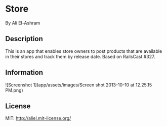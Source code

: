 # Store

By Ali El-Ashram

## Description

This is an app that enables store owners to post products that are available in their stores and track them by release date. Based on RailsCast #327.

## Information

![Screenshot 1](app/assets/images/Screen shot 2013-10-10 at 12.25.15 PM.png)

## License

MIT: http://aliel.mit-license.org/

